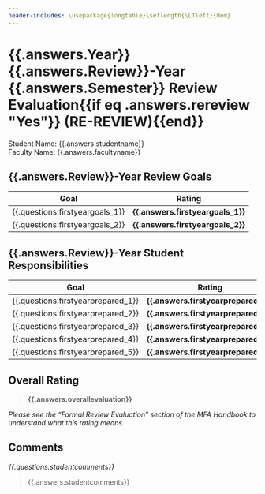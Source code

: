 ```yaml
---
header-includes: \usepackage{longtable}\setlength{\LTleft}{0em}
---
```


# {{.answers.Year}} {{.answers.Review}}-Year {{.answers.Semester}} Review Evaluation{{if eq .answers.rereview "Yes"}} (RE-REVIEW){{end}}

Student Name: {{.answers.studentname}}  
Faculty Name: {{.answers.facultyname}}  

## {{.answers.Review}}-Year Review Goals

| Goal | Rating |
| ---- | ---- |
| {{.questions.firstyeargoals_1}} | **{{.answers.firstyeargoals_1}}** |
| {{.questions.firstyeargoals_2}} | **{{.answers.firstyeargoals_2}}** |

## {{.answers.Review}}-Year Student Responsibilities

| Goal | Rating |
| --------------------------------------------------------------------- | ---- |
| {{.questions.firstyearprepared_1}} | **{{.answers.firstyearprepared_1}}** |
| {{.questions.firstyearprepared_2}} | **{{.answers.firstyearprepared_2}}** |
| {{.questions.firstyearprepared_3}} | **{{.answers.firstyearprepared_3}}** |
| {{.questions.firstyearprepared_4}} | **{{.answers.firstyearprepared_4}}** |
| {{.questions.firstyearprepared_5}} | **{{.answers.firstyearprepared_5}}** |

## Overall Rating

> **{{.answers.overallevaluation}}**

*Please see the “Formal Review Evaluation” section of the MFA Handbook to understand what this rating means.*

## Comments

*{{.questions.studentcomments}}*

> {{.answers.studentcomments}}
